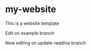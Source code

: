 # my-website

This is a website template

Edit on example branch

Now editing on update-readme branch
